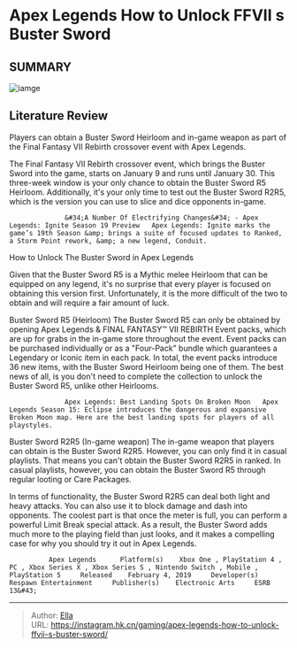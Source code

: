 # Apex Legends How to Unlock FFVII s Buster Sword


## SUMMARY 

![iamge](https://static1.srcdn.com/wordpress/wp-content/uploads/2024/01/apex-legends-how-to-unlock-ffvii-s-buster-sword.jpg)

## Literature Review

Players can obtain a Buster Sword Heirloom and in-game weapon as part of the Final Fantasy VII Rebirth crossover event with Apex Legends.





The Final Fantasy VII Rebirth crossover event, which brings the Buster Sword into the game, starts on January 9 and runs until January 30. This three-week window is your only chance to obtain the Buster Sword R5 Heirloom. Additionally, it&#39;s your only time to test out the Buster Sword R2R5, which is the version you can use to slice and dice opponents in-game.




                  &#34;A Number Of Electrifying Changes&#34; - Apex Legends: Ignite Season 19 Preview   Apex Legends: Ignite marks the game’s 19th Season &amp; brings a suite of focused updates to Ranked, a Storm Point rework, &amp; a new legend, Conduit.   


 How to Unlock The Buster Sword in Apex Legends 
          

Given that the Buster Sword R5 is a Mythic melee Heirloom that can be equipped on any legend, it&#39;s no surprise that every player is focused on obtaining this version first. Unfortunately, it is the more difficult of the two to obtain and will require a fair amount of luck.

Buster Sword R5 (Heirloom)
The Buster Sword R5 can only be obtained by opening Apex Legends &amp; FINAL FANTASY™ VII REBIRTH Event packs, which are up for grabs in the in-game store throughout the event. Event packs can be purchased individually or as a &#34;Four-Pack&#34; bundle which guarantees a Legendary or Iconic item in each pack. In total, the event packs introduce 36 new items, with the Buster Sword Heirloom being one of them. The best news of all, is you don&#39;t need to complete the collection to unlock the Buster Sword R5, unlike other Heirlooms.




                  Apex Legends: Best Landing Spots On Broken Moon   Apex Legends Season 15: Eclipse introduces the dangerous and expansive Broken Moon map. Here are the best landing spots for players of all playstyles.   

Buster Sword R2R5 (In-game weapon)
The in-game weapon that players can obtain is the Buster Sword R2R5. However, you can only find it in casual playlists. That means you can&#39;t obtain the Buster Sword R2R5 in ranked. In casual playlists, however, you can obtain the Buster Sword R5 through regular looting or Care Packages.

In terms of functionality, the Buster Sword R2R5 can deal both light and heavy attacks. You can also use it to block damage and dash into opponents. The coolest part is that once the meter is full, you can perform a powerful Limit Break special attack. As a result, the Buster Sword adds much more to the playing field than just looks, and it makes a compelling case for why you should try it out in Apex Legends.

              Apex Legends      Platform(s)    Xbox One , PlayStation 4 , PC , Xbox Series X , Xbox Series S , Nintendo Switch , Mobile , PlayStation 5     Released    February 4, 2019     Developer(s)    Respawn Entertainment     Publisher(s)    Electronic Arts     ESRB    13&#43;      





---

> Author: [Ella](https://instagram.hk.cn/)  
> URL: https://instagram.hk.cn/gaming/apex-legends-how-to-unlock-ffvii-s-buster-sword/  


